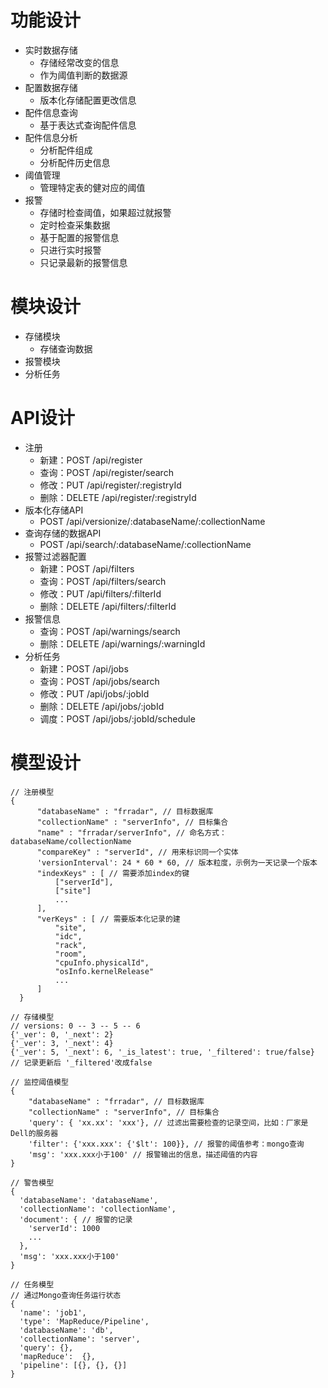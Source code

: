 功能设计
========

- 实时数据存储
  - 存储经常改变的信息
  - 作为阈值判断的数据源
- 配置数据存储
  - 版本化存储配置更改信息
- 配件信息查询
  - 基于表达式查询配件信息
- 配件信息分析
  - 分析配件组成
  - 分析配件历史信息
- 阈值管理
  - 管理特定表的健对应的阈值
- 报警
  - 存储时检查阈值，如果超过就报警
  - 定时检查采集数据
  - 基于配置的报警信息
  - 只进行实时报警
  - 只记录最新的报警信息

模块设计
========

- 存储模块
  - 存储查询数据
- 报警模块
- 分析任务

API设计
=======

- 注册
  - 新建：POST /api/register
  - 查询：POST /api/register/search
  - 修改：PUT /api/register/:registryId
  - 删除：DELETE /api/register/:registryId
- 版本化存储API
  - POST /api/versionize/:databaseName/:collectionName
- 查询存储的数据API
  - POST /api/search/:databaseName/:collectionName
- 报警过滤器配置
  - 新建：POST /api/filters
  - 查询：POST /api/filters/search
  - 修改：PUT /api/filters/:filterId
  - 删除：DELETE /api/filters/:filterId
- 报警信息
  - 查询：POST /api/warnings/search
  - 删除：DELETE /api/warnings/:warningId
- 分析任务
  - 新建：POST /api/jobs
  - 查询：POST /api/jobs/search
  - 修改：PUT /api/jobs/:jobId
  - 删除：DELETE /api/jobs/:jobId
  - 调度：POST /api/jobs/:jobId/schedule

模型设计
========

```
// 注册模型
{
      "databaseName" : "frradar", // 目标数据库
      "collectionName" : "serverInfo", // 目标集合
      "name" : "frradar/serverInfo", // 命名方式： databaseName/collectionName
      "compareKey" : "serverId", // 用来标识同一个实体
      'versionInterval': 24 * 60 * 60, // 版本粒度，示例为一天记录一个版本
      "indexKeys" : [ // 需要添加index的键
          ["serverId"],
          ["site"]
          ...
      ],
      "verKeys" : [ // 需要版本化记录的建
          "site",
          "idc",
          "rack",
          "room",
          "cpuInfo.physicalId",
          "osInfo.kernelRelease"
          ...
      ]
  }

// 存储模型
// versions: 0 -- 3 -- 5 -- 6
{'_ver': 0, '_next': 2}
{'_ver': 3, '_next': 4}
{'_ver': 5, '_next': 6, '_is_latest': true, '_filtered': true/false} // 记录更新后 '_filtered'改成false

// 监控阈值模型
{
    "databaseName" : "frradar", // 目标数据库
    "collectionName" : "serverInfo", // 目标集合
    'query': { 'xx.xx': 'xxx'}, // 过滤出需要检查的记录空间，比如：厂家是Dell的服务器
    'filter': {'xxx.xxx': {'$lt': 100}}, // 报警的阈值参考：mongo查询
    'msg': 'xxx.xxx小于100' // 报警输出的信息，描述阈值的内容
}

// 警告模型
{
  'databaseName': 'databaseName',
  'collectionName': 'collectionName',
  'document': { // 报警的记录
    'serverId': 1000
    ...
  },
  'msg': 'xxx.xxx小于100'
}

// 任务模型
// 通过Mongo查询任务运行状态
{
  'name': 'job1',
  'type': 'MapReduce/Pipeline',
  'databaseName': 'db',
  'collectionName': 'server',
  'query': {},
  'mapReduce':  {},
  'pipeline': [{}, {}, {}]
}

```

